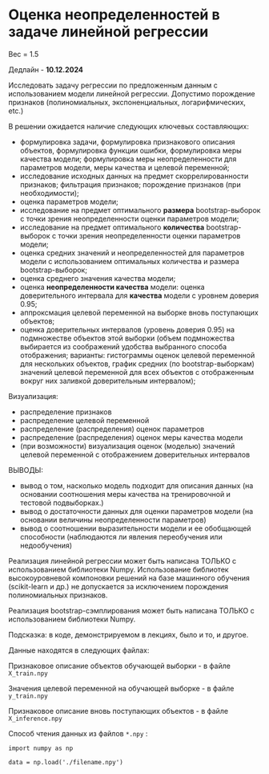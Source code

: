 # Оценка неопределенностей в задаче линейной регрессии

Вес = 1.5

Дедлайн - **10.12.2024**

Исследовать задачу регрессии по предложенным данным с использованием модели линейной регрессии. Допустимо порождение признаков (полиномиальных, экспоненциальных, логарифмических, etc.)

В решении ожидается наличие следующих ключевых составляющих:

- формулировка задачи, формулировка признакового описания объектов, формулировка функции ошибки, формулировка меры качества модели; формулировка меры неопределенности для параметров модели, меры качества и целевой переменной;
- исследование исходных данных на предмет скоррелированности признаков; фильтрация признаков; порождение признаков (при необходимости);
- оценка параметров модели;
- исследование на предмет оптимального **размера** bootstrap-выборок с точки зрения неопределенности оценки параметров модели;
- исследование на предмет оптимального **количества** bootstrap-выборок с точки зрения неопределенности оценки параметров модели;
- оценка средних значений и неопределенностей для параметров модели с использованием оптимальных количества и размера bootstrap-выборок;
- оценка среднего значения качества модели;
- оценка **неопределенности качества** модели: оценка доверительного интервала для **качества** модели с уровнем доверия 0.95;
- аппроксмация целевой переменной на выборке вновь поступающих объектов;
- оценка доверительных интервалов (уровень доверия 0.95) на подмножестве объектов этой выборки (объем подмножества выбирается из соображений удобства выбранного способа отображения; варианты: гистограммы оценок целевой переменной для нескольких объектов, график средних (по bootstrap-выборкам) значений целевой переменной для всех объектов с отображенным вокруг них заливкой доверительным интервалом);



Визуализация:

- распределение признаков
- распределение целевой переменной
- распределение (распределения) оценок параметров
- распределение (распределения) оценок меры качества модели
- (при возможности) визуализация оценок (моделью) значений целевой переменной с отображением доверительных интервалов



ВЫВОДЫ:

- вывод о том, насколько модель подходит для описания данных (на основании соотношения меры качества на тренировочной и тестовой подвыборках.)
- вывод о достаточности данных для оценки параметров модели (на основании величины неопределенности параметров)
- вывод о соотношении выразительности модели и ее обобщающей способности (наблюдаются ли явления переобучения или недообучения)



Реализация линейной регрессии может быть написана ТОЛЬКО с использованием библиотеки Numpy. Использование библиотек высокоуровневой компоновки решений на базе машинного обучения (scikit-learn и др.) не допускается за исключением порождения полиномиальных признаков.

Реализация bootstrap-сэмплирования может быть написана ТОЛЬКО с использованием библиотеки Numpy.

Подсказка: в коде, демонстрируемом в лекциях, было и то, и другое.





Данные находятся в следующих файлах:

Признаковое описание объектов обучающей выборки - в файле `X_train.npy`

Значения целевой переменной на обучающей выборке - в файле `y_train.npy`

Признаковое описание вновь поступающих объектов - в файле `X_inference.npy`

Способ чтения данных из файлов `*.npy` :

```
import numpy as np

data = np.load('./filename.npy')
```